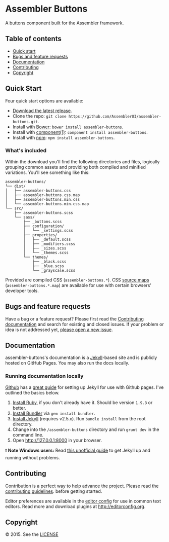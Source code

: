 # Assembler Buttons

A buttons component built for the Assembler framework.

## Table of contents

- [Quick start](#quick-start)
- [Bugs and feature requests](#bugs-and-feature-requests)
- [Documentation](#documentation)
- [Contributing](#contributing)
- [Copyright](#copyright)

## Quick Start

Four quick start options are available:

- [Download the latest release](https://github.com/AssemblerUI/assembler-buttons/archive/master.zip).
- Clone the repo: `git clone https://github.com/AssemblerUI/assembler-buttons.git`.
- Install with [Bower](http://bower.io): `bower install assembler-buttons`.
- Install with [component(1)](https://github.com/componentjs/component): `component install assembler-buttons`.
- Install with [npm](https://www.npmjs.org): `npm install assembler-buttons`.

### What's included

Within the download you'll find the following directories and files, logically
grouping common assets and providing both compiled and minified variations.
You'll see something like this:

```
assembler-buttons/
└── dist/
│   ├── assembler-buttons.css
│   ├── assembler-buttons.css.map
│   ├── assembler-buttons.min.css
│   └── assembler-buttons.min.css.map
└── src/
    ├── assembler-buttons.scss
    └── sass/
        ├── _buttons.scss
        ├── configuration/
        │   └── _settings.scss
        ├── properties/
        │   ├── _default.scss
        │   ├── _modifiers.scss
        │   ├── _sizes.scss
        │   └── _themes.scss
        └── themes/
            ├── _black.scss
            ├── _blue.scss
            └── _grayscale.scss
```

Provided are compiled CSS (`assembler-buttons.*`). CSS [source maps](https://developers.google.com/chrome-developer-tools/docs/css-preprocessors)
(`assembler-buttons.*.map`) are available for use with certain browsers' developer
tools.

## Bugs and feature requests

Have a bug or a feature request? Please first read the
[Contributing documentation](https://github.com/AssemblerUI/assembler-buttons/blob/master/CONTRIBUTING.md)
and search for existing and closed issues. If your problem or idea is not
addressed yet, [please open a new issue](https://github.com/AssemblerUI/assembler-buttons/issues/new).

## Documentation

assembler-buttons's documentation is a [Jekyll](http://jekyllrb.com)-based site and
is publicly hosted on GitHub Pages.  You may also run the docs locally.

### Running documentation locally

[Github](https://github.com/) has a [great guide](https://help.github.com/articles/using-jekyll-with-pages/)
for setting up Jekyll for use with Github pages.  I've outlined the basics below.

1. [Install Ruby](https://www.ruby-lang.org/en/downloads/), if you don't already have it. Should be version `1.9.3` or better.
2. [Install Bundler](http://bundler.io/) via `gem install bundler`.
3. [Install Jekyll](http://jekyllrb.com/docs/installation) (requires v2.5.x). Run `bundle install` from the root directory.
4. Change into the `/assembler-buttons` directory and run `grunt dev` in the command line.
5. Open <http://127.0.0.1:8000> in your browser.

:exclamation: **Note Windows users:** Read [this unofficial guide](http://jekyll-windows.juthilo.com/) to get Jekyll up and running without problems.

## Contributing

Contribution is a perfect way to help advance the project.  Please read the
[contributing guidelines](https://github.com/AssemblerUI/assembler-buttons/blob/master/CONTRIBUTING.md).
before getting started.

Editor preferences are available in the [editor config](https://github.com/AssemblerUI/assembler-buttons/blob/master/.editorconfig)
for use in common text editors. Read more and download plugins at <http://editorconfig.org>.

## Copyright

:copyright: 2015. See the [LICENSE](https://github.com/AssemblerUI/assembler-buttonss/blob/master/LICENSE.md)